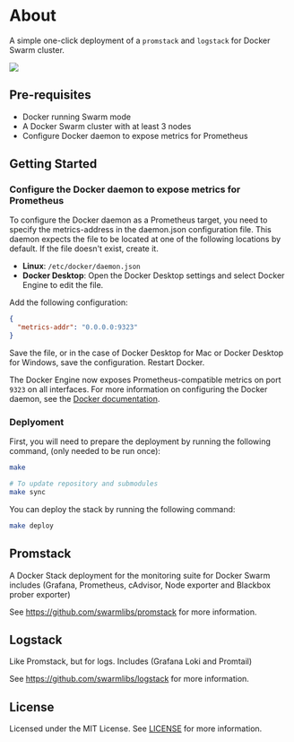 # About

A simple one-click deployment of a `promstack` and `logstack` for Docker Swarm cluster.

<picture>
  <source media="(prefers-color-scheme: dark)" srcset="https://github.com/user-attachments/assets/e50d5b3f-ae57-4218-9019-26b6b07851ea">
  <source media="(prefers-color-scheme: light)" srcset="https://github.com/user-attachments/assets/471fcf22-1211-4cdb-8e88-30fee6528b1d">
  <img src="https://github.com/user-attachments/assets/471fcf22-1211-4cdb-8e88-30fee6528b1d">
</picture>

## Pre-requisites
- Docker running Swarm mode
- A Docker Swarm cluster with at least 3 nodes
- Configure Docker daemon to expose metrics for Prometheus

## Getting Started

### Configure the Docker daemon to expose metrics for Prometheus

To configure the Docker daemon as a Prometheus target, you need to specify the metrics-address in the daemon.json configuration file. This daemon expects the file to be located at one of the following locations by default. If the file doesn't exist, create it.

* **Linux**: `/etc/docker/daemon.json`
* **Docker Desktop**: Open the Docker Desktop settings and select Docker Engine to edit the file.

Add the following configuration:

```json
{
  "metrics-addr": "0.0.0.0:9323"
}
```

Save the file, or in the case of Docker Desktop for Mac or Docker Desktop for Windows, save the configuration. Restart Docker.

The Docker Engine now exposes Prometheus-compatible metrics on port `9323` on all interfaces. For more information on configuring the Docker daemon, see the [Docker documentation](https://docs.docker.com/config/daemon/prometheus/).

### Deplyoment

First, you will need to prepare the deployment by running the following command, (only needed to be run once):
```sh
make

# To update repository and submodules
make sync
```

You can deploy the stack by running the following command:
```sh
make deploy
```

## Promstack

A Docker Stack deployment for the monitoring suite for Docker Swarm includes (Grafana, Prometheus, cAdvisor, Node exporter and Blackbox prober exporter)

See https://github.com/swarmlibs/promstack for more information.

## Logstack

Like Promstack, but for logs. Includes (Grafana Loki and Promtail)

See https://github.com/swarmlibs/logstack for more information.

## License

Licensed under the MIT License. See [LICENSE](LICENSE) for more information.
